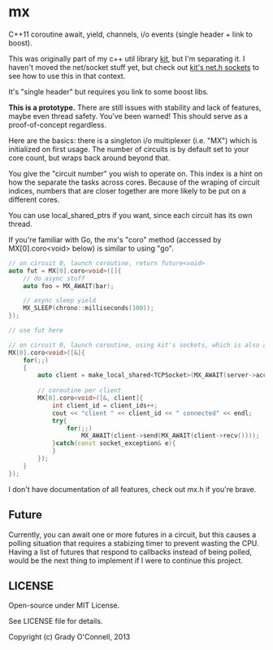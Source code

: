 # mx

C++11 coroutine await, yield, channels, i/o events (single header + link to boost).

This was originally part of my c++ util library [kit](https://github.com/flipcoder/kit), but I'm separating it.  I haven't
moved the net/socket stuff yet, but check out [kit's net.h sockets](https://github.com/flipcoder/kit/blob/master/kit/net/net.h) to see how to use this in that context.

It's "single header" but requires you link to some boost libs.

**This is a prototype.** There are still issues with stability and lack of features, maybe even thread safety. You've been warned!
This should serve as a proof-of-concept regardless.

Here are the basics: there is a singleton i/o multiplexer (i.e. "MX") which is initialized on first usage.
The number of circuits is by default set to your core count, but wraps back around beyond that.

You give the "circuit number" you wish to operate on.  This index is a hint on how the separate the tasks across
cores.  Because of the wraping of circuit indices, numbers that are closer together are more likely to be put on a different cores.

You can use local_shared_ptrs if you want, since each circuit has its own thread.

If you're familiar with Go, the mx's "coro" method (accessed by MX[0].coro\<void\> below) is similar to using "go".

```c++
// on circuit 0, launch coroutine, return future<void>
auto fut = MX[0].coro<void>([]{
    // do async stuff
    auto foo = MX_AWAIT(bar);

    // async sleep yield
    MX_SLEEP(chrono::milliseconds(100));
});

// use fut here

```

```c++
// on circuit 0, launch coroutine, using kit's sockets, which is also a prototype implementation
MX[0].coro<void>([&]{
    for(;;)
    {
        auto client = make_local_shared<TCPSocket>(MX_AWAIT(server->accept()));
        
        // coroutine per client
        MX[0].coro<void>([&, client]{
            int client_id = client_ids++;
            cout << "client " << client_id << " connected" << endl;
            try{
                for(;;)
                    MX_AWAIT(client->send(MX_AWAIT(client->recv())));
            }catch(const socket_exception& e){
            }
        });
    }
});

```

I don't have documentation of all features, check out mx.h if you're brave.

## Future

Currently, you can await one or more futures in a circuit, but this causes a polling situation that requires a stabizing timer
to prevent wasting the CPU.  Having a list of futures that respond to callbacks instead of being polled, would be the next thing
to implement if I were to continue this project.

## LICENSE

Open-source under MIT License.

See LICENSE file for details.

Copyright (c) Grady O'Connell, 2013


